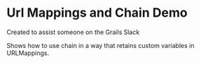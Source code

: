 # Url Mappings and Chain Demo
Created to assist someone on the Grails Slack

Shows how to use chain in a way that retains custom variables in URLMappings.
